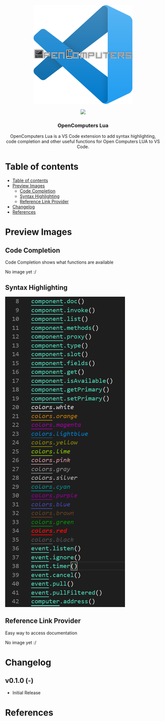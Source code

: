 <p align="center">
    <img alt="vscode-oc-lua-logo" src="https://github.com/Subtixx/vscode-oclua/raw/master/images/logo.png">
</p>

<p align="center">
    <img src="https://img.shields.io/maintenance/yes/2019.svg?style=flat-square">
</p>

<h3 align="center">
  OpenComputers Lua
</h3>

<p align="center">
    OpenComputers Lua is a VS Code extension to add syntax highlighting, code completion and other useful functions for Open Computers LUA to VS Code.
</p>

<p align="center">
    
<p/>


# Table of contents

- [Table of contents](#table-of-contents)
- [Preview Images](#preview-images)
    - [Code Completion](#code-completion)
    - [Syntax Highlighting](#syntax-highlighting)
    - [Reference Link Provider](#reference-link-provider)
- [Changelog](#changelog)
- [References](#references)

# Preview Images

## Code Completion

Code Completion shows what functions are available

No image yet :/

## Syntax Highlighting

![Syntax Highlight Preview](images/syntax-highlight.png)

## Reference Link Provider

Easy way to access documentation

No image yet :/


# Changelog

## v0.1.0 (-)

- Initial Release

# References
